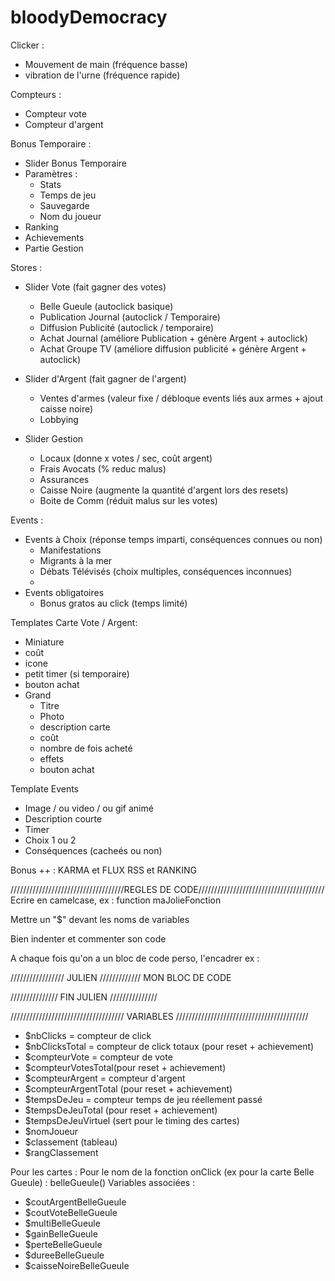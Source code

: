 # bloodyDemocracy

Clicker :
- Mouvement de main (fréquence basse)
- vibration de l'urne (fréquence rapide)

Compteurs :
- Compteur vote
- Compteur d'argent

Bonus Temporaire :
  - Slider Bonus Temporaire
  - Paramètres :
    - Stats
    - Temps de jeu
    - Sauvegarde
    - Nom du joueur
  - Ranking
  - Achievements
  - Partie Gestion

Stores :
  - Slider Vote (fait gagner des votes)
    - Belle Gueule (autoclick basique)
    - Publication Journal (autoclick / Temporaire)
    - Diffusion Publicité (autoclick / temporaire)
    - Achat Journal (améliore Publication + génère Argent + autoclick)
    - Achat Groupe TV (améliore diffusion publicité + génère Argent + autoclick)
    
  - Slider d'Argent (fait gagner de l'argent)
    - Ventes d'armes (valeur fixe / débloque events liés aux armes + ajout caisse noire)
    - Lobbying 
  - Slider Gestion
    - Locaux (donne x votes / sec, coût argent)
    - Frais Avocats (% reduc malus)
    - Assurances 
    - Caisse Noire (augmente la quantité d'argent lors des resets)
    - Boite de Comm (réduit malus sur les votes)
    
Events :
- Events à Choix (réponse temps imparti, conséquences connues ou non)
  - Manifestations
  - Migrants à la mer
  - Débats Télévisés (choix multiples, conséquences inconnues)
  - 
- Events obligatoires
  - Bonus gratos au click (temps limité)    

Templates Carte Vote / Argent:
 - Miniature
  - coût
  - icone
  - petit timer (si temporaire)
  - bouton achat
 - Grand 
    - Titre
    - Photo
    - description carte 
    - coût
    - nombre de fois acheté
    - effets
    - bouton achat

Template Events
  - Image / ou video / ou gif animé 
  - Description courte
  - Timer 
  - Choix 1 ou 2
  - Conséquences (cacheés ou non)

Bonus ++ : KARMA et FLUX RSS et RANKING

////////////////////////////////////REGLES DE CODE////////////////////////////////////////
Ecrire en camelcase, ex :
function maJolieFonction

Mettre un "$" devant les noms de variables

Bien indenter et commenter son code

A chaque fois qu'on a un bloc de code perso, l'encadrer ex :

///////////////// JULIEN /////////////
MON BLOC DE CODE

/////////////// FIN JULIEN ///////////////



//////////////////////////////////// VARIABLES //////////////////////////////////////////
- $nbClicks = compteur de click
- $nbClicksTotal = compteur de click totaux (pour reset + achievement)
- $compteurVote = compteur de vote
- $compteurVotesTotal(pour reset + achievement)
- $compteurArgent = compteur d'argent
- $compteurArgentTotal (pour reset + achievement)
- $tempsDeJeu = compteur temps de jeu réellement passé
- $tempsDeJeuTotal (pour reset + achievement)
- $tempsDeJeuVirtuel (sert pour le timing des cartes)
- $nomJoueur
- $classement (tableau)
- $rangClassement

Pour les cartes :
Pour le nom de la fonction onClick (ex pour la carte Belle Gueule) : belleGueule()
Variables associées :
- $coutArgentBelleGueule
- $coutVoteBelleGueule
- $multiBelleGueule
- $gainBelleGueule
- $perteBelleGueule
- $dureeBelleGueule
- $caisseNoireBelleGueule
